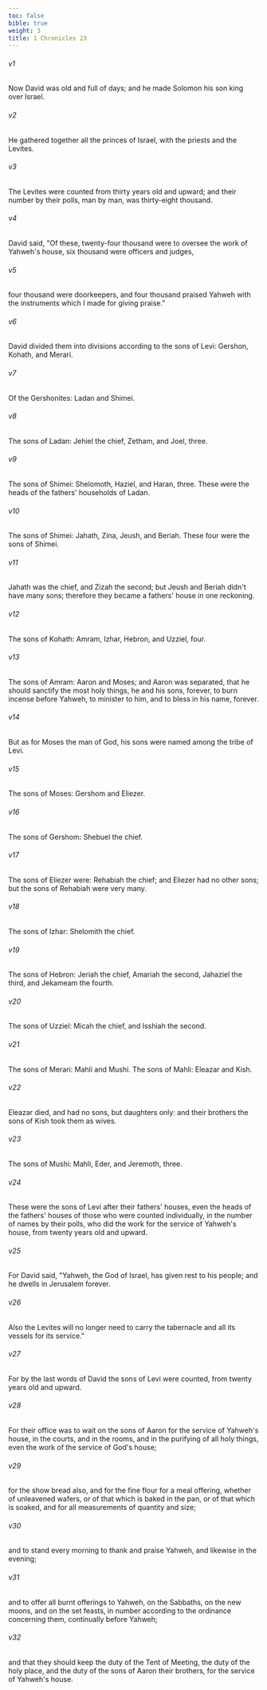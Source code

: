 ```yaml
---
toc: false
bible: true
weight: 3
title: 1 Chronicles 23
---
```




###### v1 
Now David was old and full of days; and he made Solomon his son king over Israel. 

###### v2 
He gathered together all the princes of Israel, with the priests and the Levites. 

###### v3 
The Levites were counted from thirty years old and upward; and their number by their polls, man by man, was thirty-eight thousand. 

###### v4 
David said, "Of these, twenty-four thousand were to oversee the work of Yahweh's house, six thousand were officers and judges, 

###### v5 
four thousand were doorkeepers, and four thousand praised Yahweh with the instruments which I made for giving praise." 

###### v6 
David divided them into divisions according to the sons of Levi: Gershon, Kohath, and Merari. 

###### v7 
Of the Gershonites: Ladan and Shimei. 

###### v8 
The sons of Ladan: Jehiel the chief, Zetham, and Joel, three. 

###### v9 
The sons of Shimei: Shelomoth, Haziel, and Haran, three. These were the heads of the fathers' households of Ladan. 

###### v10 
The sons of Shimei: Jahath, Zina, Jeush, and Beriah. These four were the sons of Shimei. 

###### v11 
Jahath was the chief, and Zizah the second; but Jeush and Beriah didn't have many sons; therefore they became a fathers' house in one reckoning. 

###### v12 
The sons of Kohath: Amram, Izhar, Hebron, and Uzziel, four. 

###### v13 
The sons of Amram: Aaron and Moses; and Aaron was separated, that he should sanctify the most holy things, he and his sons, forever, to burn incense before Yahweh, to minister to him, and to bless in his name, forever. 

###### v14 
But as for Moses the man of God, his sons were named among the tribe of Levi. 

###### v15 
The sons of Moses: Gershom and Eliezer. 

###### v16 
The sons of Gershom: Shebuel the chief. 

###### v17 
The sons of Eliezer were: Rehabiah the chief; and Eliezer had no other sons; but the sons of Rehabiah were very many. 

###### v18 
The sons of Izhar: Shelomith the chief. 

###### v19 
The sons of Hebron: Jeriah the chief, Amariah the second, Jahaziel the third, and Jekameam the fourth. 

###### v20 
The sons of Uzziel: Micah the chief, and Isshiah the second. 

###### v21 
The sons of Merari: Mahli and Mushi. The sons of Mahli: Eleazar and Kish. 

###### v22 
Eleazar died, and had no sons, but daughters only: and their brothers the sons of Kish took them as wives. 

###### v23 
The sons of Mushi: Mahli, Eder, and Jeremoth, three. 

###### v24 
These were the sons of Levi after their fathers' houses, even the heads of the fathers' houses of those who were counted individually, in the number of names by their polls, who did the work for the service of Yahweh's house, from twenty years old and upward. 

###### v25 
For David said, "Yahweh, the God of Israel, has given rest to his people; and he dwells in Jerusalem forever. 

###### v26 
Also the Levites will no longer need to carry the tabernacle and all its vessels for its service." 

###### v27 
For by the last words of David the sons of Levi were counted, from twenty years old and upward. 

###### v28 
For their office was to wait on the sons of Aaron for the service of Yahweh's house, in the courts, and in the rooms, and in the purifying of all holy things, even the work of the service of God's house; 

###### v29 
for the show bread also, and for the fine flour for a meal offering, whether of unleavened wafers, or of that which is baked in the pan, or of that which is soaked, and for all measurements of quantity and size; 

###### v30 
and to stand every morning to thank and praise Yahweh, and likewise in the evening; 

###### v31 
and to offer all burnt offerings to Yahweh, on the Sabbaths, on the new moons, and on the set feasts, in number according to the ordinance concerning them, continually before Yahweh; 

###### v32 
and that they should keep the duty of the Tent of Meeting, the duty of the holy place, and the duty of the sons of Aaron their brothers, for the service of Yahweh's house.
